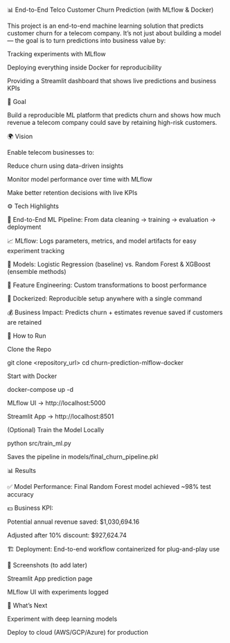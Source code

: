 📊 End-to-End Telco Customer Churn Prediction (with MLflow & Docker)

This project is an end-to-end machine learning solution that predicts customer churn for a telecom company.
It’s not just about building a model — the goal is to turn predictions into business value by:

Tracking experiments with MLflow

Deploying everything inside Docker for reproducibility

Providing a Streamlit dashboard that shows live predictions and business KPIs

🎯 Goal

Build a reproducible ML platform that predicts churn and shows how much revenue a telecom company could save by retaining high-risk customers.

🌍 Vision

Enable telecom businesses to:

Reduce churn using data-driven insights

Monitor model performance over time with MLflow

Make better retention decisions with live KPIs


⚙️ Tech Highlights

🔄 End-to-End ML Pipeline: From data cleaning → training → evaluation → deployment

📈 MLflow: Logs parameters, metrics, and model artifacts for easy experiment tracking

🤖 Models: Logistic Regression (baseline) vs. Random Forest & XGBoost (ensemble methods)

🔧 Feature Engineering: Custom transformations to boost performance

🐳 Dockerized: Reproducible setup anywhere with a single command

💰 Business Impact: Predicts churn + estimates revenue saved if customers are retained

🚀 How to Run

Clone the Repo

git clone <repository_url>
cd churn-prediction-mlflow-docker


Start with Docker

docker-compose up -d


MLflow UI → http://localhost:5000

Streamlit App → http://localhost:8501

(Optional) Train the Model Locally

python src/train_ml.py


Saves the pipeline in models/final_churn_pipeline.pkl

📊 Results

✅ Model Performance: Final Random Forest model achieved ~98% test accuracy

💵 Business KPI:

Potential annual revenue saved: $1,030,694.16

Adjusted after 10% discount: $927,624.74

🏗️ Deployment: End-to-end workflow containerized for plug-and-play use

📸 Screenshots (to add later)

Streamlit App prediction page

MLflow UI with experiments logged

📌 What’s Next

Experiment with deep learning models

Deploy to cloud (AWS/GCP/Azure) for production
